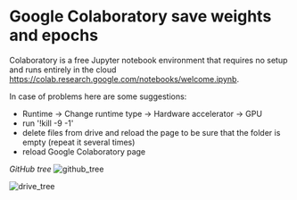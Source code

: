 # Google Colaboratory save weights and epochs

Colaboratory is a free Jupyter notebook environment that requires no setup and runs entirely in the cloud https://colab.research.google.com/notebooks/welcome.ipynb.



In case of problems here are some suggestions:
- Runtime -> Change runtime type -> Hardware accelerator -> GPU
- run '!kill -9 -1'
- delete files from drive and reload the page to be sure that the folder is empty (repeat it several times)
- reload Google Colaboratory page

*GitHub tree*
![github_tree](https://user-images.githubusercontent.com/12975980/72668340-e9dd0b00-3a25-11ea-884d-19dc17ace882.png)

![drive_tree](https://user-images.githubusercontent.com/12975980/72668255-4d1a6d80-3a25-11ea-805e-d8d1660750e5.png)
